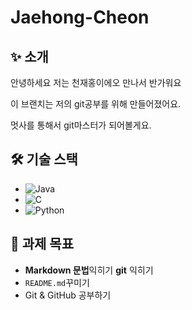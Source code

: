 # Jaehong-Cheon
## ✨ 소개

안녕하세요 저는 천재홍이에오 만나서 반가워요

이 브랜치는 저의 git공부를 위해 만들어졌어요.

멋사를 통해서 git마스터가 되어볼게요.

## 🛠 기술 스택
- ![Java](https://img.shields.io/badge/Java-007396?style=for-the-badge&logo=java&logoColor=white)  
- ![C](https://img.shields.io/badge/C-00599C?style=for-the-badge&logo=c&logoColor=white)  
- ![Python](https://img.shields.io/badge/Python-3776AB?style=for-the-badge&logo=python&logoColor=white)

## 🎯 과제 목표  
- **Markdown 문법**익히기 **git** 익히기  
- `README.md`꾸미기  
- Git & GitHub 공부하기

